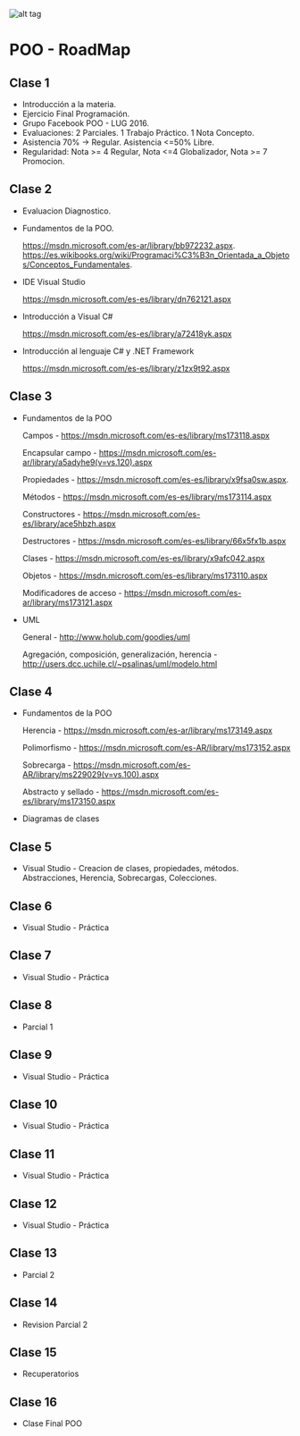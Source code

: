 ![alt tag](http://cice.es/wp-content/uploads/2013/11/microsoft-visual-studio-online.jpg)
# POO - RoadMap

## Clase 1
- Introducción a la materia.
- Ejercicio Final Programación.
- Grupo Facebook POO - LUG 2016.
- Evaluaciones: 2 Parciales. 1 Trabajo Práctico. 1 Nota Concepto.
- Asistencia 70% -> Regular. Asistencia <=50% Libre.
- Regularidad: Nota >= 4 Regular, Nota <=4 Globalizador, Nota >= 7 Promocion. 

## Clase 2 
- Evaluacion Diagnostico.

- Fundamentos de la POO.


  https://msdn.microsoft.com/es-ar/library/bb972232.aspx.
  https://es.wikibooks.org/wiki/Programaci%C3%B3n_Orientada_a_Objetos/Conceptos_Fundamentales.
  
- IDE Visual Studio

  https://msdn.microsoft.com/es-es/library/dn762121.aspx
  
- Introducción a Visual C#

  https://msdn.microsoft.com/es-es/library/a72418yk.aspx
  
- Introducción al lenguaje C# y .NET Framework

  https://msdn.microsoft.com/es-es/library/z1zx9t92.aspx   

## Clase 3
- Fundamentos de la POO
  
  Campos - https://msdn.microsoft.com/es-es/library/ms173118.aspx

  Encapsular campo - https://msdn.microsoft.com/es-ar/library/a5adyhe9(v=vs.120).aspx

  Propiedades - https://msdn.microsoft.com/es-es/library/x9fsa0sw.aspx.
  
  Métodos - https://msdn.microsoft.com/es-es/library/ms173114.aspx
  
  Constructores - https://msdn.microsoft.com/es-es/library/ace5hbzh.aspx
  
  Destructores - https://msdn.microsoft.com/es-es/library/66x5fx1b.aspx
  
  Clases - https://msdn.microsoft.com/es-es/library/x9afc042.aspx
  
  Objetos - https://msdn.microsoft.com/es-es/library/ms173110.aspx
  
  Modificadores de acceso - https://msdn.microsoft.com/es-ar/library/ms173121.aspx
  
- UML 

  General - http://www.holub.com/goodies/uml
  
  Agregación, composición, generalización, herencia - http://users.dcc.uchile.cl/~psalinas/uml/modelo.html
  
## Clase 4

- Fundamentos de la POO

  Herencia - https://msdn.microsoft.com/es-ar/library/ms173149.aspx

  Polimorfismo - https://msdn.microsoft.com/es-AR/library/ms173152.aspx
  
  Sobrecarga - https://msdn.microsoft.com/es-AR/library/ms229029(v=vs.100).aspx
  
  Abstracto y sellado - https://msdn.microsoft.com/es-es/library/ms173150.aspx

- Diagramas de clases
  
## Clase 5

- Visual Studio - Creacion de clases, propiedades, métodos. Abstracciones, Herencia, Sobrecargas, Colecciones.

## Clase 6

- Visual Studio - Práctica

## Clase 7

- Visual Studio - Práctica

## Clase 8

- Parcial 1

## Clase 9

- Visual Studio - Práctica
  
## Clase 10

- Visual Studio - Práctica

## Clase 11

- Visual Studio - Práctica

## Clase 12

- Visual Studio - Práctica

## Clase 13

- Parcial 2

## Clase 14 

- Revision Parcial 2

## Clase 15

- Recuperatorios

## Clase 16

- Clase Final POO
